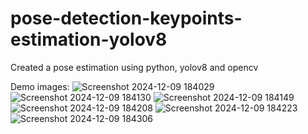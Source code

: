 ﻿# pose-detection-keypoints-estimation-yolov8

Created a pose estimation using python, yolov8 and opencv
 
Demo images:
![Screenshot 2024-12-09 184029](https://github.com/user-attachments/assets/a0ecf5f2-75be-42ff-abb0-71b50b05b1c7)
![Screenshot 2024-12-09 184130](https://github.com/user-attachments/assets/566de723-61f1-45b7-8070-006f0b356b8a)
![Screenshot 2024-12-09 184149](https://github.com/user-attachments/assets/785e801c-39c0-49e1-b9d1-299f5945ae53)
![Screenshot 2024-12-09 184208](https://github.com/user-attachments/assets/543f65c2-545f-4225-9484-283c464f3e05)
![Screenshot 2024-12-09 184223](https://github.com/user-attachments/assets/387dc902-d4bb-43cd-9268-7511395f9a12)
![Screenshot 2024-12-09 184306](https://github.com/user-attachments/assets/5bc1a922-1285-4c9e-9481-4745262db6d3)

